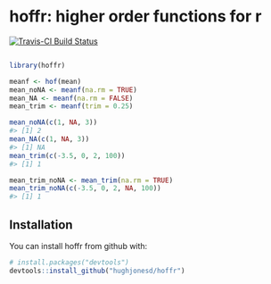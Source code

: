 
<!-- README.md is generated from README.Rmd. Please edit that file -->
hoffr: higher order functions for r
===================================

[![Travis-CI Build Status](https://travis-ci.org/hughjonesd/hoffr.svg?branch=master)](https://travis-ci.org/hughjonesd/hoffr)

``` r

library(hoffr)

meanf <- hof(mean)
mean_noNA <- meanf(na.rm = TRUE)
mean_NA <- meanf(na.rm = FALSE)
mean_trim <- meanf(trim = 0.25)

mean_noNA(c(1, NA, 3))
#> [1] 2
mean_NA(c(1, NA, 3))
#> [1] NA
mean_trim(c(-3.5, 0, 2, 100))
#> [1] 1

mean_trim_noNA <- mean_trim(na.rm = TRUE)
mean_trim_noNA(c(-3.5, 0, 2, NA, 100))
#> [1] 1
```

Installation
------------

You can install hoffr from github with:

``` r
# install.packages("devtools")
devtools::install_github("hughjonesd/hoffr")
```
